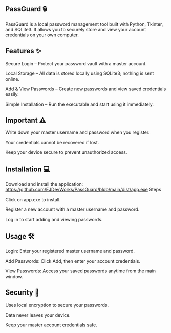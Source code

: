 ## PassGuard 🔒

PassGuard is a local password management tool built with Python, Tkinter, and SQLite3. It allows you to securely store and view your account credentials on your own computer.

## Features ✨

Secure Login – Protect your password vault with a master account.

Local Storage – All data is stored locally using SQLite3; nothing is sent online.

Add & View Passwords – Create new passwords and view saved credentials easily.

Simple Installation – Run the executable and start using it immediately.

## Important ⚠️

Write down your master username and password when you register.

Your credentials cannot be recovered if lost.

Keep your device secure to prevent unauthorized access.

## Installation 💻

Download and install the application:
https://github.com/EJDevWorks/PassGuard/blob/main/dist/app.exe
Steps

Click on app.exe to install.

Register a new account with a master username and password.

Log in to start adding and viewing passwords.

## Usage 🛠️

Login: Enter your registered master username and password.

Add Passwords: Click Add, then enter your account credentials.

View Passwords: Access your saved passwords anytime from the main window.

## Security 🔐

Uses local encryption to secure your passwords.

Data never leaves your device.

Keep your master account credentials safe.
